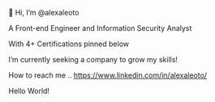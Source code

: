 👋 Hi, I’m @alexaleoto

A Front-end Engineer and Information Security Analyst

With 4+ Certifications pinned below

I’m currently seeking a company to grow my skills!

How to reach me .. https://www.linkedin.com/in/alexaleoto/ 

Hello World!
 
<!---
alexaleoto/alexaleoto is a ✨ special ✨ repository because its `README.md` (this file) appears on your GitHub profile.
You can click the Preview link to take a look at your changes.
--->
